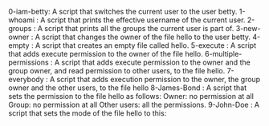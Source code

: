 0-iam-betty: A script that switches the current user to the user betty.
1-whoami : A script that prints the effective username of the current user.
2-groups : A script that prints all the groups the current user is part of.
3-new-owner : A script that changes the owner of the file hello to the user betty.
4-empty : A script that creates an empty file called hello.
5-execute : A script that adds execute permission to the owner of the file hello.
6-multiple-permissions : A script that adds execute permission to the owner and the group owner, and read permission to other users, to the file hello.
7-everybody : A script that adds execution permission to the owner, the group owner and the other users, to the file hello
8-James-Bond : A script that sets the permission to the file hello as follows:
Owner: no permission at all
Group: no permission at all
Other users: all the permissions.
9-John-Doe : A script that sets the mode of the file hello to this:
